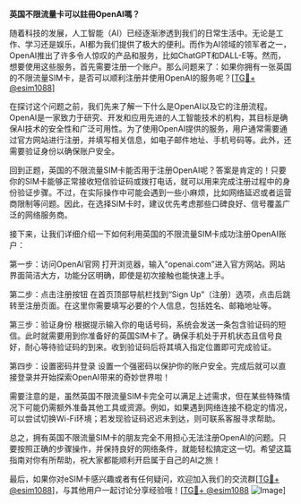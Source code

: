 **英国不限流量卡可以註冊OpenAI嗎？**

随着科技的发展，人工智能（AI）已经逐渐渗透到我们的日常生活中。无论是工作、学习还是娱乐，AI都为我们提供了极大的便利。而作为AI领域的领军者之一，OpenAI推出了许多令人惊叹的产品和服务，比如ChatGPT和DALL-E等。然而，想要使用这些服务，首先需要注册一个账户。那么问题来了：如果你拥有一张英国的不限流量SIM卡，是否可以顺利注册并使用OpenAI的服务呢？[[TG💪+ @esim1088](https://t.me/s/esim1088)]

在探讨这个问题之前，我们先来了解一下什么是OpenAI以及它的注册流程。OpenAI是一家致力于研究、开发和应用先进的人工智能技术的机构，其目标是确保AI技术的安全性和广泛可用性。为了使用OpenAI提供的服务，用户通常需要通过官方网站进行注册，并填写相关信息，如电子邮件地址、手机号码等。此外，还需要验证身份以确保账户安全。

回到正题，英国的不限流量SIM卡能否用于注册OpenAI呢？答案是肯定的！只要你的SIM卡能够正常接收短信验证码或拨打电话，就可以用来完成注册过程中的身份验证步骤。不过，在实际操作中可能会遇到一些小麻烦，比如网络延迟或者运营商限制等问题。因此，在选择SIM卡时，建议优先考虑那些口碑良好、信号覆盖广泛的网络服务商。

接下来，让我们详细介绍一下如何利用英国的不限流量SIM卡成功注册OpenAI账户：

第一步：访问OpenAI官网
打开浏览器，输入“openai.com”进入官方网站。网站界面简洁大方，功能分区明确，即使是初次接触也能快速上手。

第二步：点击注册按钮
在首页顶部导航栏找到“Sign Up”（注册）选项，点击后跳转至注册页面。在这里你需要填写必要的个人信息，包括姓名、邮箱地址等。

第三步：验证身份
根据提示输入你的电话号码，系统会发送一条包含验证码的短信。此时就需要用到你准备好的英国SIM卡了。确保手机处于开机状态且信号良好，耐心等待验证码的到来。收到验证码后将其填入指定位置即可完成验证。

第四步：设置密码并登录
设置一个强密码以保护你的账户安全。完成后就可以直接登录并开始探索OpenAI带来的奇妙世界啦！

需要注意的是，虽然英国不限流量SIM卡完全可以满足上述需求，但在某些特殊情况下可能仍需额外准备其他工具或资源。例如，如果遇到网络连接不稳定的情况，可以尝试切换Wi-Fi环境；若发现验证码迟迟未到达，则可联系客服寻求帮助。

总之，拥有英国不限流量SIM卡的朋友完全不用担心无法注册OpenAI的问题。只要按照正确的步骤操作，并保持良好的网络条件，就能轻松搞定这一切。希望这篇指南对你有所帮助，祝大家都能顺利开启属于自己的AI之旅！

最后，如果你对eSIM卡感兴趣或者有任何疑问，欢迎加入我们的交流群[[TG💪+ @esim1088](https://t.me/s/esim1088)]，与其他用户一起讨论分享经验哦！[[TG💪+ @esim1088](https://t.me/s/esim1088) ![Image](https://i.postimg.cc/4NQfJmqS/Snipaste-2025-05-13-00-14-12.png)]